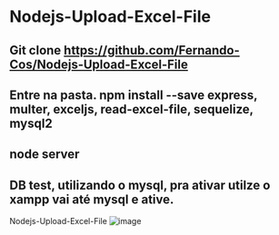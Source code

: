 # Nodejs-Upload-Excel-File
## Git clone https://github.com/Fernando-Cos/Nodejs-Upload-Excel-File
## Entre na pasta. npm install --save express, multer, exceljs, read-excel-file, sequelize, mysql2
## node server
## DB test, utilizando o mysql, pra ativar utilze o xampp vai até mysql e ative.
Nodejs-Upload-Excel-File
![image](https://user-images.githubusercontent.com/69087075/111156990-1c748c00-8575-11eb-986c-c55a408d133e.png)
